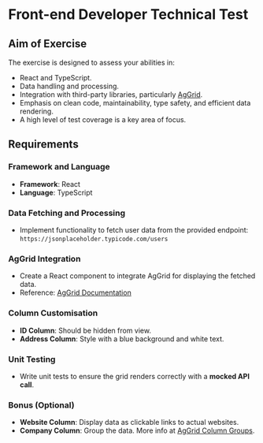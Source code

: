 # Front-end Developer Technical Test

## Aim of Exercise

The exercise is designed to assess your abilities in:

- React and TypeScript.
- Data handling and processing.
- Integration with third-party libraries, particularly [AgGrid](https://www.ag-grid.com/example/).
- Emphasis on clean code, maintainability, type safety, and efficient data rendering.
- A high level of test coverage is a key area of focus.

## Requirements

### Framework and Language

- **Framework**: React
- **Language**: TypeScript

### Data Fetching and Processing

- Implement functionality to fetch user data from the provided endpoint: `https://jsonplaceholder.typicode.com/users`

### AgGrid Integration

- Create a React component to integrate AgGrid for displaying the fetched data.
- Reference: [AgGrid Documentation](https://www.ag-grid.com/react-data-grid/getting-started/)

### Column Customisation

- **ID Column**: Should be hidden from view.
- **Address Column**: Style with a blue background and white text.

### Unit Testing

- Write unit tests to ensure the grid renders correctly with a **mocked API call**.

### Bonus (Optional)

- **Website Column**: Display data as clickable links to actual websites.
- **Company Column**: Group the data. More info at [AgGrid Column Groups](https://www.ag-grid.com/react-data-grid/column-groups/).
